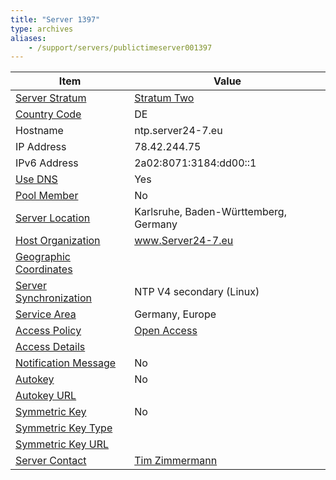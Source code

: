 ```yaml
---
title: "Server 1397"
type: archives
aliases:
    - /support/servers/publictimeserver001397
---
```


| Item | Value |
| ----- | ----- |
| [Server Stratum](/support/servers/serverstratum) | [Stratum Two](/support/servers/stratumtwotimeservers) |
| [Country Code](/support/servers/countrycode) | DE |
| Hostname |  ntp.server24-7.eu |
| IP Address |  78.42.244.75 |
| IPv6 Address |  2a02:8071:3184:dd00::1 |
| [Use DNS](/support/servers/usedns) | Yes |
| [Pool Member](/support/servers/poolmember) | No |
| [Server Location](/support/servers/serverlocation) |  Karlsruhe, Baden-Württemberg, Germany |
| [Host Organization](/support/servers/hostorganization) |  	www.Server24-7.eu|
| [ Geographic Coordinates](/support/servers/geographiccoordinates) | |
| [Server Synchronization](/support/servers/serversynchronization) |  NTP V4 secondary (Linux)  |
| [Service Area](/support/servers/servicearea) |  Germany, Europe |
| [Access Policy](/support/servers/accesspolicy) | [Open Access](/support/servers/openaccess) |
| [Access Details](/support/servers/accessdetails) |  |
| [Notification Message](/support/servers/notificationmessage) | No |
| [Autokey](/support/servers/autokey) | No |
| [Autokey URL](/support/servers/autokeyurl) | |
| [Symmetric Key](/support/servers/symmetrickey) | No |
| [Symmetric Key Type](/support/servers/symmetrickeytype) | |
| [Symmetric Key URL](/support/servers/symmetrickeyurl) | |
| [Server Contact](/support/servers/servercontact) | [Tim Zimmermann](mailto:admin@Server24-7.eu) |